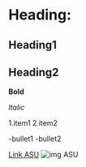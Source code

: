 # Heading:
## Heading1
## Heading2

**Bold**

_ltalic_

1.item1
2.item2

-bullet1
-bullet2

[Link ASU](https://www.asu.edu.jo/ar/Pages/default.aspx)
![img ASU](https://www.google.com/imgres?imgurl=https%3A%2F%2Fupload.wikimedia.org%2Fwikipedia%2Far%2F8%2F82%2FASU_Jordan_logo.PNG&tbnid=hn3K5RvG9p6gwM&vet=12ahUKEwi1spbD3s-CAxUR6QIHHezTDgQQMygDegQIARA3..i&imgrefurl=https%3A%2F%2Far.wikipedia.org%2Fwiki%2F%25D9%2585%25D9%2584%25D9%2581%3AASU_Jordan_logo.PNG&docid=0EFRhV1YTQyQkM&w=415&h=415&q=img%20asu%20jordan&client=firefox-b-d&ved=2ahUKEwi1spbD3s-CAxUR6QIHHezTDgQQMygDegQIARA3)
